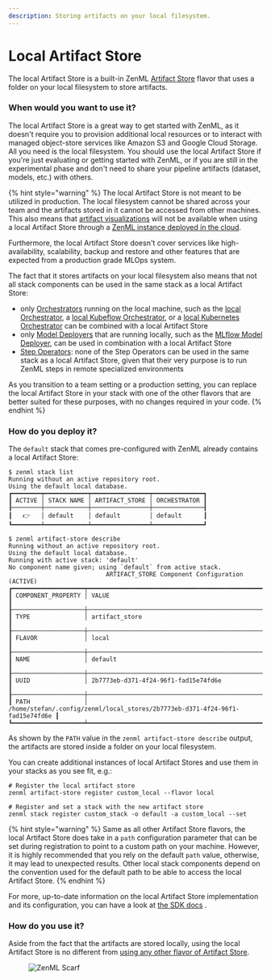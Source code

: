 ```yaml
---
description: Storing artifacts on your local filesystem.
---
```


# Local Artifact Store

The local Artifact Store is a built-in ZenML [Artifact Store](artifact-stores.md) flavor that uses a folder on your
local filesystem to store artifacts.

### When would you want to use it?

The local Artifact Store is a great way to get started with ZenML, as it doesn't require you to provision additional
local resources or to interact with managed object-store services like Amazon S3 and Google Cloud Storage. All you need
is the local filesystem. You should use the local Artifact Store if you're just evaluating or getting started with
ZenML, or if you are still in the experimental phase and don't need to share your pipeline artifacts (dataset, models,
etc.) with others.

{% hint style="warning" %}
The local Artifact Store is not meant to be utilized in production. The local filesystem cannot be shared across your 
team and the artifacts stored in it cannot be accessed from other machines. This also means that
[artifact visualizations](/docs/book/user-guide/advanced-guide/data-management/visualize-artifacts.md)
will not be available when using a local Artifact Store through a
[ZenML instance deployed in the cloud](/docs/book/deploying-zenml/zenml-self-hosted/zenml-self-hosted.md).

Furthermore, the local Artifact Store doesn't cover services like high-availability, scalability, backup and restore and other features that are
expected from a production grade MLOps system.

The fact that it stores artifacts on your local filesystem also means that not all stack components can be used in the
same stack as a local Artifact Store:

* only [Orchestrators](../orchestrators/orchestrators.md) running on the local
  machine, such as the [local Orchestrator](../orchestrators/local.md),
  a [local Kubeflow Orchestrator](../orchestrators/kubeflow.md), or a
  [local Kubernetes Orchestrator](../orchestrators/kubernetes.md) can be combined
  with a local Artifact Store
* only [Model Deployers](../model-deployers/model-deployers.md) that are running
  locally, such as the [MLflow Model Deployer](../model-deployers/mlflow.md),
  can be used in combination with a local Artifact Store
* [Step Operators](../step-operators/step-operators.md): none of the Step Operators can be used
  in the same stack as a local Artifact Store, given that their very purpose is
  to run ZenML steps in remote specialized environments

As you transition to a team setting or a production setting, you can replace the local Artifact Store in your stack with
one of the other flavors that are better suited for these purposes, with no changes required in your code.
{% endhint %}

### How do you deploy it?

The `default` stack that comes pre-configured with ZenML already contains a local Artifact Store:

```
$ zenml stack list
Running without an active repository root.
Using the default local database.
┏━━━━━━━━┯━━━━━━━━━━━━┯━━━━━━━━━━━━━━━━┯━━━━━━━━━━━━━━┓
┃ ACTIVE │ STACK NAME │ ARTIFACT_STORE │ ORCHESTRATOR ┃
┠────────┼────────────┼────────────────┼──────────────┨
┃   👉   │ default    │ default        │ default      ┃
┗━━━━━━━━┷━━━━━━━━━━━━┷━━━━━━━━━━━━━━━━┷━━━━━━━━━━━━━━┛

$ zenml artifact-store describe
Running without an active repository root.
Using the default local database.
Running with active stack: 'default'
No component name given; using `default` from active stack.
                           ARTIFACT_STORE Component Configuration (ACTIVE)                           
┏━━━━━━━━━━━━━━━━━━━━┯━━━━━━━━━━━━━━━━━━━━━━━━━━━━━━━━━━━━━━━━━━━━━━━━━━━━━━━━━━━━━━━━━━━━━━━━━━━━━━┓
┃ COMPONENT_PROPERTY │ VALUE                                                                        ┃
┠────────────────────┼──────────────────────────────────────────────────────────────────────────────┨
┃ TYPE               │ artifact_store                                                               ┃
┠────────────────────┼──────────────────────────────────────────────────────────────────────────────┨
┃ FLAVOR             │ local                                                                        ┃
┠────────────────────┼──────────────────────────────────────────────────────────────────────────────┨
┃ NAME               │ default                                                                      ┃
┠────────────────────┼──────────────────────────────────────────────────────────────────────────────┨
┃ UUID               │ 2b7773eb-d371-4f24-96f1-fad15e74fd6e                                         ┃
┠────────────────────┼──────────────────────────────────────────────────────────────────────────────┨
┃ PATH               │ /home/stefan/.config/zenml/local_stores/2b7773eb-d371-4f24-96f1-fad15e74fd6e ┃
┗━━━━━━━━━━━━━━━━━━━━┷━━━━━━━━━━━━━━━━━━━━━━━━━━━━━━━━━━━━━━━━━━━━━━━━━━━━━━━━━━━━━━━━━━━━━━━━━━━━━━┛
```

As shown by the `PATH` value in the `zenml artifact-store describe` output, the artifacts are stored inside a folder on
your local filesystem.

You can create additional instances of local Artifact Stores and use them in your stacks as you see fit, e.g.:

```shell
# Register the local artifact store
zenml artifact-store register custom_local --flavor local

# Register and set a stack with the new artifact store
zenml stack register custom_stack -o default -a custom_local --set
```

{% hint style="warning" %}
Same as all other Artifact Store flavors, the local Artifact Store does take in a `path` configuration parameter that
can be set during registration to point to a custom path on your machine. However, it is highly recommended that you
rely on the default `path` value, otherwise, it may lead to unexpected results. Other local stack components depend on
the convention used for the default path to be able to access the local Artifact Store.
{% endhint %}

For more, up-to-date information on the local Artifact Store implementation and its configuration, you can have a look
at [the SDK docs](https://sdkdocs.zenml.io/latest/core\_code\_docs/core-artifact\_stores/#zenml.artifact\_stores.local\_artifact\_store)
.

### How do you use it?

Aside from the fact that the artifacts are stored locally, using the local Artifact Store is no different
from [using any other flavor of Artifact Store](artifact-stores.md#how-to-use-it).

<!-- For scarf -->
<figure><img alt="ZenML Scarf" referrerpolicy="no-referrer-when-downgrade" src="https://static.scarf.sh/a.png?x-pxid=f0b4f458-0a54-4fcd-aa95-d5ee424815bc" /></figure>
